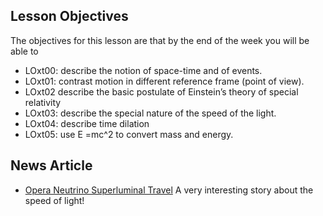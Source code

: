 Lesson Objectives
-----------------

The objectives for this lesson are that by the end of the week you will be able to

* LOxt00: describe the notion of space-time and of events.
* LOxt01: contrast motion in different reference frame (point of view).
* LOxt02 describe the basic postulate of Einstein’s theory of special relativity
* LOxt03: describe the special nature of the speed of the light.
* LOxt04: describe time dilation
* LOxt05: use <lrn-math>E =mc^2</lrn-math> to convert mass and energy. 


News Article
------------
* <a href="http://news.sciencemag.org/europe/2011/10/faster-light-result-be-scrutinized" target="_blank">Opera Neutrino Superluminal Travel</a> A very interesting story about the speed of light!